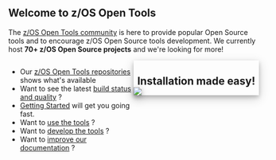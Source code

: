 ## Welcome to z/OS Open Tools

The [z/OS Open Tools community](https://zosopentools.link/community) is here to provide popular Open Source tools and to encourage z/OS Open Source tools development. 
We currently host **70+ z/OS Open Source projects** and we're looking for more! 

<section class="layout">
<div style="float: right; box-shadow: 0 4px 8px 0 rgba(0, 0, 0, 0.2), 0 6px 20px 0 rgba(0, 0, 0, 0.19); width: 50%">
 <h2 align="center" style="margin-bottom:0px; padding-bottom:0px;">Installation made easy!</h2>
 <img src="images/demo.gif"  style="box-shadow: 0 4px 8px 0 rgba(0, 0, 0, 0.2), 0 6px 20px 0 rgba(0, 0, 0, 0.19);" />
</div>
<div class="grow1" style="float: left; width: 50%">


* Our [z/OS Open Tools repositories](https://zosopentools.link/repos) shows what's available
 * Want to see the latest [build status and quality](Guides/../Latest.md) ?
* [Getting Started](/Guides/QuickStart.md) will get you going fast.
 * Want to [use the tools](/Guides/using.md) ?
 * Want to [develop the tools](/Guides/developing.md) ?
 * Want to [improve our documentation](./UpdateDocs.md) ?

</div>
</section>

